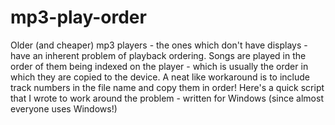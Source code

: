 # mp3-play-order
Older (and cheaper) mp3 players - the ones which don't have displays - have an inherent problem of playback ordering. Songs are played in the order of them being indexed on the player - which is usually the order in which they are copied to the device. A neat like workaround is to include track numbers in the file name and copy them in order! Here's a quick script that I wrote to work around the problem - written for Windows (since almost everyone uses Windows!)
